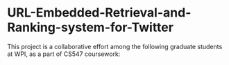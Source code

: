 # URL-Embedded-Retrieval-and-Ranking-system-for-Twitter
This project is a collaborative effort among the following graduate students at WPI, as a part of CS547 coursework:
